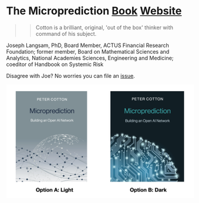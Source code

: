 # The Microprediction [Book](https://mitpress.mit.edu/9780262047326/microprediction/) [Website](https://microprediction.github.io/building_an_open_ai_network/)

>> Cotton is a brilliant, original, 'out of the box' thinker with command of his subject. 

Joseph Langsam, PhD, Board Member, ACTUS Financial Research Foundation; former member, Board on Mathematical Sciences and Analytics, National Academies Sciences, Engineering and Medicine; coeditor of Handbook on Systemic Risk

Disagree with Joe? No worries you can file an [issue](https://github.com/microprediction/building_an_open_ai_network/issues).

![](https://github.com/microprediction/home/blob/main/books/cover_choices.png)
